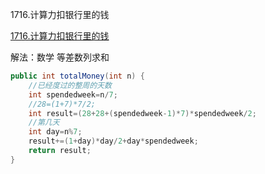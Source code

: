 1716.计算力扣银行里的钱

[1716.计算力扣银行里的钱](https://leetcode-cn.com/problems/calculate-money-in-leetcode-bank/)

解法：数学 等差数列求和

```java
public int totalMoney(int n) {
    //已经度过的整周的天数
    int spendedweek=n/7;
    //28=(1+7)*7/2;
    int result=(28+28+(spendedweek-1)*7)*spendedweek/2;
    //第几天
    int day=n%7;
    result+=(1+day)*day/2+day*spendedweek;
    return result;
}
```

